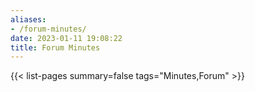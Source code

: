 ```yaml
---
aliases:
- /forum-minutes/
date: 2023-01-11 19:08:22
title: Forum Minutes
---
```


{{< list-pages summary=false tags="Minutes,Forum" >}}
